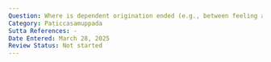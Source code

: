 ```yaml
---
Question: Where is dependent origination ended (e.g., between feeling and craving)?
Category: Paṭiccasamuppada
Sutta References: -
Date Entered: March 28, 2025
Review Status: Not started
---
```

